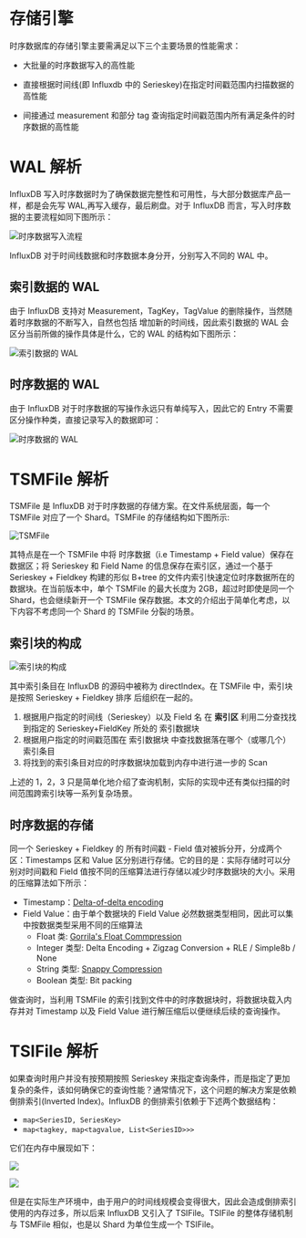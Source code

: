# 存储引擎

时序数据库的存储引擎主要需满足以下三个主要场景的性能需求：

- 大批量的时序数据写入的高性能

- 直接根据时间线(即 Influxdb 中的 Serieskey)在指定时间戳范围内扫描数据的高性能

- 间接通过 measurement 和部分 tag 查询指定时间戳范围内所有满足条件的时序数据的高性能

# WAL 解析

InfluxDB 写入时序数据时为了确保数据完整性和可用性，与大部分数据库产品一样，都是会先写 WAL,再写入缓存，最后刷盘。对于 InfluxDB 而言，写入时序数据的主要流程如同下图所示：

![时序数据写入流程](https://s2.ax1x.com/2019/11/20/MWlg6x.png)

InfluxDB 对于时间线数据和时序数据本身分开，分别写入不同的 WAL 中。

## 索引数据的 WAL

由于 InfluxDB 支持对 Measurement，TagKey，TagValue 的删除操作，当然随着时序数据的不断写入，自然也包括 增加新的时间线，因此索引数据的 WAL 会区分当前所做的操作具体是什么，它的 WAL 的结构如下图所示：

![索引数据的 WAL](https://s2.ax1x.com/2019/11/20/MWyEN9.md.png)

## 时序数据的 WAL

由于 InfluxDB 对于时序数据的写操作永远只有单纯写入，因此它的 Entry 不需要区分操作种类，直接记录写入的数据即可：

![时序数据的 WAL](https://s2.ax1x.com/2019/11/20/MWync6.png)

# TSMFile 解析

TSMFile 是 InfluxDB 对于时序数据的存储方案。在文件系统层面，每一个 TSMFile 对应了一个 Shard。TSMFile 的存储结构如下图所示:

![TSMFile](https://s2.ax1x.com/2019/11/20/MWyQBD.md.png)

其特点是在一个 TSMFile 中将 时序数据（i.e Timestamp + Field value）保存在数据区；将 Serieskey 和 Field Name 的信息保存在索引区，通过一个基于 Serieskey + Fieldkey 构建的形似 B+tree 的文件内索引快速定位时序数据所在的数据块。在当前版本中，单个 TSMFile 的最大长度为 2GB，超过时即使是同一个 Shard，也会继续新开一个 TSMFile 保存数据。本文的介绍出于简单化考虑，以下内容不考虑同一个 Shard 的 TSMFile 分裂的场景。

## 索引块的构成

![索引块的构成](https://s2.ax1x.com/2019/11/20/MWys4s.png)

其中索引条目在 InfluxDB 的源码中被称为 directIndex。在 TSMFile 中，索引块是按照 Serieskey + Fieldkey 排序 后组织在一起的。

1. 根据用户指定的时间线（Serieskey）以及 Field 名 在 <strong>索引区</strong> 利用二分查找找到指定的 Serieskey+FieldKey 所处的 索引数据块
2. 根据用户指定的时间戳范围在 索引数据块 中查找数据落在哪个（或哪几个）索引条目
3. 将找到的索引条目对应的时序数据块加载到内存中进行进一步的 Scan

上述的 1，2，3 只是简单化地介绍了查询机制，实际的实现中还有类似扫描的时间范围跨索引块等一系列复杂场景。

## 时序数据的存储

同一个 Serieskey + Fieldkey 的 所有时间戳 - Field 值对被拆分开，分成两个区：Timestamps 区和 Value 区分别进行存储。它的目的是：实际存储时可以分别对时间戳和 Field 值按不同的压缩算法进行存储以减少时序数据块的大小。采用的压缩算法如下所示：

- Timestamp：[Delta-of-delta encoding](http://www.vldb.org/pvldb/vol8/p1816-teller.pdf)
- Field Value：由于单个数据块的 Field Value 必然数据类型相同，因此可以集中按数据类型采用不同的压缩算法
  - Float 类: [Gorrila's Float Commpression](http://www.vldb.org/pvldb/vol8/p1816-teller.pdf)
  - Integer 类型: Delta Encoding + Zigzag Conversion + RLE / Simple8b / None
  - String 类型: [Snappy Compression](https://github.com/golang/snappy)
  - Boolean 类型: Bit packing

做查询时，当利用 TSMFile 的索引找到文件中的时序数据块时，将数据块载入内存并对 Timestamp 以及 Field Value 进行解压缩后以便继续后续的查询操作。

# TSIFile 解析

如果查询时用户并没有按预期按照 Serieskey 来指定查询条件，而是指定了更加复杂的条件，该如何确保它的查询性能？通常情况下，这个问题的解决方案是依赖倒排索引(Inverted Index)。InfluxDB 的倒排索引依赖于下述两个数据结构：

- `map<SeriesID, SeriesKey>`
- `map<tagkey, map<tagvalue, List<SeriesID>>>`

它们在内存中展现如下：

![](https://s2.ax1x.com/2019/11/20/MW6eaQ.png)

![](https://s2.ax1x.com/2019/11/20/MW6uPs.png)

但是在实际生产环境中，由于用户的时间线规模会变得很大，因此会造成倒排索引使用的内存过多，所以后来 InfluxDB 又引入了 TSIFile。TSIFile 的整体存储机制与 TSMFile 相似，也是以 Shard 为单位生成一个 TSIFile。
